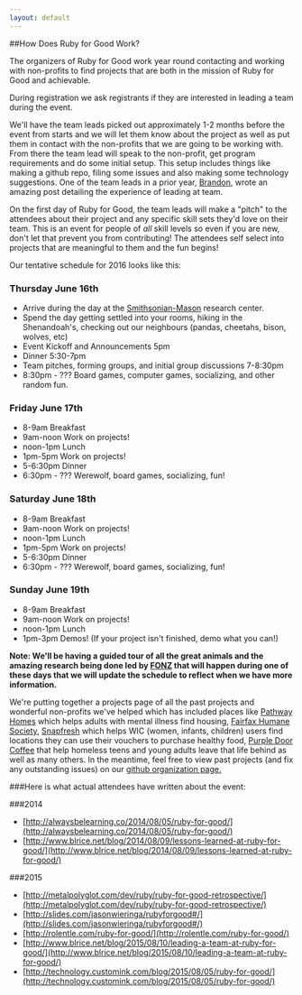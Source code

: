 ```yaml
---
layout: default
---
```


##How Does Ruby for Good Work?

The organizers of Ruby for Good work year round contacting and working with non-profits to find projects that are both in the mission of Ruby for Good and achievable.

During registration we ask registrants if they are interested in leading a team during the event.

We'll have the team leads picked out approximately 1-2 months before the event from starts and we will let them know about the project as well as put them in contact with the non-profits that we are going to be working with. From there the team lead will speak to the non-profit, get program requirements and do some initial setup. This setup includes things like making a github repo, filing some issues and also making some technology suggestions. One of the team leads in a prior year, [Brandon](http://www.blrice.net/blog/2015/08/10/leading-a-team-at-ruby-for-good/), wrote an amazing post detailing the experience of leading at team.

On the first day of Ruby for Good, the team leads will make a "pitch" to the attendees about their project and any specific skill sets they'd love on their team. This is an event for people of *all* skill levels so even if you are new, don't let that prevent you from contributing! The attendees self select into projects that are meaningful to them and the fun begins!

Our tentative schedule for 2016 looks like this:

### Thursday June 16th

* Arrive during the day at the [Smithsonian-Mason](http://smconservation.gmu.edu/) research center.
* Spend the day getting settled into your rooms, hiking in the Shenandoah's, checking out our neighbours (pandas, cheetahs, bison, wolves, etc)
* Event Kickoff and Announcements 5pm
* Dinner 5:30-7pm
* Team pitches, forming groups, and initial group discussions 7-8:30pm
* 8:30pm - ??? Board games, computer games, socializing, and other random fun.

### Friday June 17th

* 8-9am Breakfast
* 9am-noon Work on projects!
* noon-1pm Lunch
* 1pm-5pm Work on projects!
* 5-6:30pm Dinner
* 6:30pm - ??? Werewolf, board games, socializing, fun!

### Saturday June 18th

* 8-9am Breakfast
* 9am-noon Work on projects!
* noon-1pm Lunch
* 1pm-5pm Work on projects!
* 5-6:30pm Dinner
* 6:30pm - ??? Werewolf, board games, socializing, fun!

### Sunday June 19th

* 8-9am Breakfast
* 9am-noon Work on projects!
* noon-1pm Lunch
* 1pm-3pm Demos! (If your project isn't finished, demo what you can!)

**Note: We'll be having a guided tour of all the great animals and the amazing research being done led by [FONZ](https://nationalzoo.si.edu/JoinFonz/join.cfm) that will happen during one of these days that we will update the schedule to reflect when we have more information.**

We're putting together a projects page of all the past projects and wonderful non-profits we've helped which has included places like [Pathway Homes](http://www.pathwayhomes.org/) which helps adults with mental illness find housing, [Fairfax Humane Society](http://www.hsfc.org/), [Snapfresh](http://snapfresh.org/) which helps WIC (women, infants, children) users find locations they can use their vouchers to purchase healthy food, [Purple Door Coffee](http://www.purpledoorcoffee.com/) that help homeless teens and young adults leave that life behind as well as many others. In the meantime, feel free to view past projects (and fix any outstanding issues) on our [github organization page.](http://github.com/rubyforgood)

###Here is what actual attendees have written about the event:

###2014

* [http://alwaysbelearning.co/2014/08/05/ruby-for-good/](http://alwaysbelearning.co/2014/08/05/ruby-for-good/)
* [http://www.blrice.net/blog/2014/08/09/lessons-learned-at-ruby-for-good/](http://www.blrice.net/blog/2014/08/09/lessons-learned-at-ruby-for-good/)

###2015
* [http://metalpolyglot.com/dev/ruby/ruby-for-good-retrospective/](http://metalpolyglot.com/dev/ruby/ruby-for-good-retrospective/)
* [http://slides.com/jasonwieringa/rubyforgood#/](http://slides.com/jasonwieringa/rubyforgood#/)
* [http://rolentle.com/ruby-for-good/](http://rolentle.com/ruby-for-good/)
* [http://www.blrice.net/blog/2015/08/10/leading-a-team-at-ruby-for-good/](http://www.blrice.net/blog/2015/08/10/leading-a-team-at-ruby-for-good/)
* [http://technology.customink.com/blog/2015/08/05/ruby-for-good/](http://technology.customink.com/blog/2015/08/05/ruby-for-good/)

